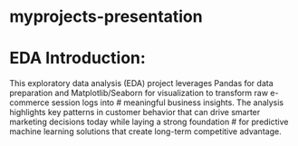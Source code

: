# myprojects-presentation
# EDA Introduction:
This exploratory data analysis (EDA) project leverages Pandas for data preparation and Matplotlib/Seaborn for visualization to transform raw e-commerce session logs into # meaningful business insights. The analysis highlights key patterns in customer behavior that can drive smarter marketing decisions today while laying a strong foundation # for predictive machine learning solutions that create long-term competitive advantage.
